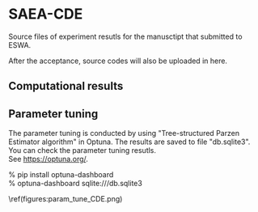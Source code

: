 # SAEA-CDE
Source files of experiment resutls for the manusctipt that submitted to ESWA.

After the acceptance, source codes will also be uploaded in here.

## Computational results


## Parameter tuning
The parameter tuning is conducted by using "Tree-structured Parzen Estimator algorithm" in Optuna.
The results are saved to file "db.sqlite3".
You can check the parameter tuning resutls.  
See https://optuna.org/.   

% pip install optuna-dashboard   
% optuna-dashboard sqlite:///db.sqlite3   

\ref(figures:param_tune_CDE.png)
